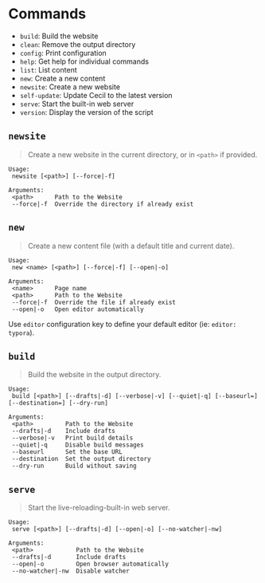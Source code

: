 <!--
description: "List of available commands."
-->

# Commands

- `build`: Build the website
- `clean`: Remove the output directory
- `config`: Print configuration
- `help`: Get help for individual commands
- `list`: List content
- `new`: Create a new content
- `newsite`: Create a new website
- `self-update`: Update Cecil to the latest version
- `serve`: Start the built-in web server
- `version`: Display the version of the script

## `newsite`

> Create a new website in the current directory, or in `<path>` if provided.

```
Usage:
 newsite [<path>] [--force|-f]

Arguments:
 <path>      Path to the Website
 --force|-f  Override the directory if already exist
```

## `new`

> Create a new content file (with a default title and current date).

```
Usage:
 new <name> [<path>] [--force|-f] [--open|-o]

Arguments:
 <name>      Page name
 <path>      Path to the Website
 --force|-f  Override the file if already exist
 --open|-o   Open editor automatically
```

Use `editor` configuration key to define your default editor (ie: `editor: typora`).

## `build`

> Build the website in the output directory.

```
Usage:
 build [<path>] [--drafts|-d] [--verbose|-v] [--quiet|-q] [--baseurl=] [--destination=] [--dry-run]

Arguments:
 <path>         Path to the Website
 --drafts|-d    Include drafts
 --verbose|-v   Print build details
 --quiet|-q     Disable build messages
 --baseurl      Set the base URL
 --destination  Set the output directory
 --dry-run      Build without saving
```

## `serve`

> Start the live-reloading-built-in web server.

```
Usage:
 serve [<path>] [--drafts|-d] [--open|-o] [--no-watcher|-nw]

Arguments:
 <path>            Path to the Website
 --drafts|-d       Include drafts
 --open|-o         Open browser automatically
 --no-watcher|-nw  Disable watcher
```
